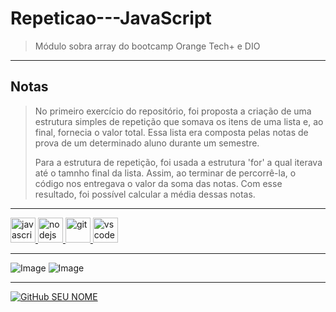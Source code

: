 # **Repeticao---JavaScript**
> Módulo sobra array do bootcamp Orange Tech+ e DIO

---

## **Notas**
> No primeiro exercício do repositório, foi proposta a criação de uma estrutura simples de repetição que somava os itens de uma lista e, ao final, fornecia o valor total. Essa lista era composta pelas notas de prova de um determinado aluno durante um semestre.
>
> Para a estrutura de repetição, foi usada a estrutura 'for' a qual iterava até o tamnho final da lista. Assim, ao terminar de percorrê-la, o código nos entregava o valor da soma das notas. Com esse resultado, foi possível calcular a média dessas notas.

---

<a href="https://developer.mozilla.org/en-US/docs/Web/JavaScript">
   <img src="https://cdn.jsdelivr.net/gh/devicons/devicon/icons/javascript/javascript-original.svg" alt="javascript" width="40" height="40"/>
</a>
<a href="https://nodejs.org">
   <img src="https://cdn.jsdelivr.net/gh/devicons/devicon/icons/nodejs/nodejs-original.svg" alt="nodejs" width="40" height="40"/>
</a>   
<a href="https://git-scm.com/">
   <img src="https://cdn.jsdelivr.net/gh/devicons/devicon/icons/git/git-original.svg" alt="git" width="40" height="40"/>
</a>  
<a href="https://code.visualstudio.com/">
   <img src="https://cdn.jsdelivr.net/gh/devicons/devicon/icons/vscode/vscode-original.svg" alt="vscode" width="40" height="40"/>
</a>

---

![Image](https://img.shields.io/badge/GitHub-100000?style=for-the-badge&logo=github&logoColor=white)
![Image](https://img.shields.io/badge/Markdown-000000?style=for-the-badge&logo=markdown&logoColor=white)

---

[![GitHub SEU NOME]( https://img.shields.io/github/followers/AmandaPardinho?label=follow&style=social)](https://github.com/AmandaPardinho)

